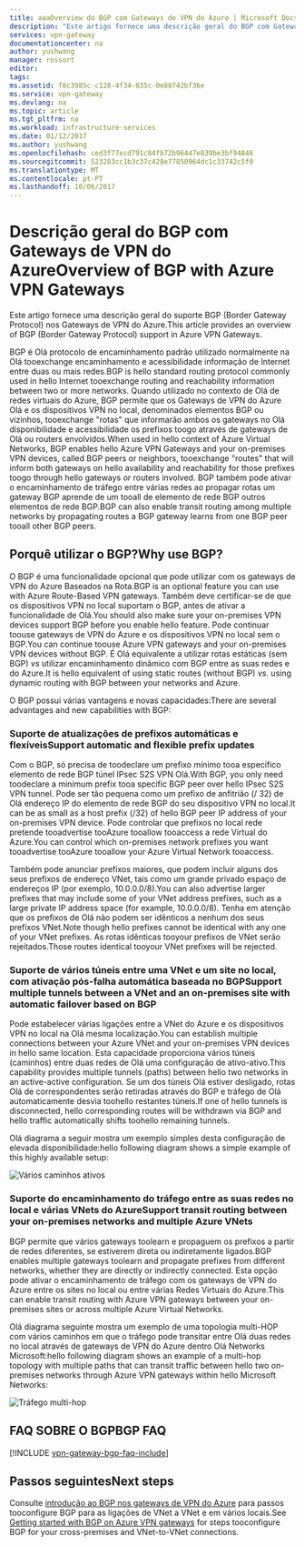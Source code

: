```yaml
---
title: aaaOverview do BGP com Gateways de VPN do Azure | Microsoft Docs
description: "Este artigo fornece uma descrição geral do BGP com Gateways de VPN do Azure."
services: vpn-gateway
documentationcenter: na
author: yushwang
manager: rossort
editor: 
tags: 
ms.assetid: f8c3985c-c128-4f34-835c-0e88742bf36e
ms.service: vpn-gateway
ms.devlang: na
ms.topic: article
ms.tgt_pltfrm: na
ms.workload: infrastructure-services
ms.date: 01/12/2017
ms.author: yushwang
ms.openlocfilehash: ced3f77ecd791c84fb72b96447e839be3bf94846
ms.sourcegitcommit: 523283cc1b3c37c428e77850964dc1c33742c5f0
ms.translationtype: MT
ms.contentlocale: pt-PT
ms.lasthandoff: 10/06/2017
---
```

# <a name="overview-of-bgp-with-azure-vpn-gateways"></a><span data-ttu-id="6d66d-103">Descrição geral do BGP com Gateways de VPN do Azure</span><span class="sxs-lookup"><span data-stu-id="6d66d-103">Overview of BGP with Azure VPN Gateways</span></span>
<span data-ttu-id="6d66d-104">Este artigo fornece uma descrição geral do suporte BGP (Border Gateway Protocol) nos Gateways de VPN do Azure.</span><span class="sxs-lookup"><span data-stu-id="6d66d-104">This article provides an overview of BGP (Border Gateway Protocol) support in Azure VPN Gateways.</span></span>

<span data-ttu-id="6d66d-105">BGP é Olá protocolo de encaminhamento padrão utilizado normalmente na Olá tooexchange encaminhamento e acessibilidade informação de Internet entre duas ou mais redes.</span><span class="sxs-lookup"><span data-stu-id="6d66d-105">BGP is hello standard routing protocol commonly used in hello Internet tooexchange routing and reachability information between two or more networks.</span></span> <span data-ttu-id="6d66d-106">Quando utilizado no contexto de Olá de redes virtuais do Azure, BGP permite que os Gateways de VPN do Azure Olá e os dispositivos VPN no local, denominados elementos BGP ou vizinhos, tooexchange "rotas" que informarão ambos os gateways no Olá disponibilidade e acessibilidade os prefixos toogo através de gateways de Olá ou routers envolvidos.</span><span class="sxs-lookup"><span data-stu-id="6d66d-106">When used in hello context of Azure Virtual Networks, BGP enables hello Azure VPN Gateways and your on-premises VPN devices, called BGP peers or neighbors, tooexchange "routes" that will inform both gateways on hello availability and reachability for those prefixes toogo through hello gateways or routers involved.</span></span> <span data-ttu-id="6d66d-107">BGP também pode ativar o encaminhamento de tráfego entre várias redes ao propagar rotas um gateway BGP aprende de um tooall de elemento de rede BGP outros elementos de rede BGP.</span><span class="sxs-lookup"><span data-stu-id="6d66d-107">BGP can also enable transit routing among multiple networks by propagating routes a BGP gateway learns from one BGP peer tooall other BGP peers.</span></span> 

## <a name="why-use-bgp"></a><span data-ttu-id="6d66d-108">Porquê utilizar o BGP?</span><span class="sxs-lookup"><span data-stu-id="6d66d-108">Why use BGP?</span></span>
<span data-ttu-id="6d66d-109">O BGP é uma funcionalidade opcional que pode utilizar com os gateways de VPN do Azure Baseados na Rota.</span><span class="sxs-lookup"><span data-stu-id="6d66d-109">BGP is an optional feature you can use with Azure Route-Based VPN gateways.</span></span> <span data-ttu-id="6d66d-110">Também deve certificar-se de que os dispositivos VPN no local suportam o BGP, antes de ativar a funcionalidade de Olá.</span><span class="sxs-lookup"><span data-stu-id="6d66d-110">You should also make sure your on-premises VPN devices support BGP before you enable hello feature.</span></span> <span data-ttu-id="6d66d-111">Pode continuar toouse gateways de VPN do Azure e os dispositivos VPN no local sem o BGP.</span><span class="sxs-lookup"><span data-stu-id="6d66d-111">You can continue toouse Azure VPN gateways and your on-premises VPN devices without BGP.</span></span> <span data-ttu-id="6d66d-112">É Olá equivalente a utilizar rotas estáticas (sem BGP) *vs* utilizar encaminhamento dinâmico com BGP entre as suas redes e do Azure.</span><span class="sxs-lookup"><span data-stu-id="6d66d-112">It is hello equivalent of using static routes (without BGP) *vs.* using dynamic routing with BGP between your networks and Azure.</span></span>

<span data-ttu-id="6d66d-113">O BGP possui várias vantagens e novas capacidades:</span><span class="sxs-lookup"><span data-stu-id="6d66d-113">There are several advantages and new capabilities with BGP:</span></span>

### <a name="support-automatic-and-flexible-prefix-updates"></a><span data-ttu-id="6d66d-114">Suporte de atualizações de prefixos automáticas e flexíveis</span><span class="sxs-lookup"><span data-stu-id="6d66d-114">Support automatic and flexible prefix updates</span></span>
<span data-ttu-id="6d66d-115">Com o BGP, só precisa de toodeclare um prefixo mínimo tooa específico elemento de rede BGP túnel IPsec S2S VPN Olá.</span><span class="sxs-lookup"><span data-stu-id="6d66d-115">With BGP, you only need toodeclare a minimum prefix tooa specific BGP peer over hello IPsec S2S VPN tunnel.</span></span> <span data-ttu-id="6d66d-116">Pode ser tão pequena como um prefixo de anfitrião (/ 32) de Olá endereço IP do elemento de rede BGP do seu dispositivo VPN no local.</span><span class="sxs-lookup"><span data-stu-id="6d66d-116">It can be as small as a host prefix (/32) of hello BGP peer IP address of your on-premises VPN device.</span></span> <span data-ttu-id="6d66d-117">Pode controlar que prefixos no local rede pretende tooadvertise tooAzure tooallow tooaccess a rede Virtual do Azure.</span><span class="sxs-lookup"><span data-stu-id="6d66d-117">You can control which on-premises network prefixes you want tooadvertise tooAzure tooallow your Azure Virtual Network tooaccess.</span></span>

<span data-ttu-id="6d66d-118">Também pode anunciar prefixos maiores, que podem incluir alguns dos seus prefixos de endereço VNet, tais como um grande privado espaço de endereços IP (por exemplo, 10.0.0.0/8).</span><span class="sxs-lookup"><span data-stu-id="6d66d-118">You can also advertise larger prefixes that may include some of your VNet address prefixes, such as a large private IP address space (for example, 10.0.0.0/8).</span></span> <span data-ttu-id="6d66d-119">Tenha em atenção que os prefixos de Olá não podem ser idênticos a nenhum dos seus prefixos VNet.</span><span class="sxs-lookup"><span data-stu-id="6d66d-119">Note though hello prefixes cannot be identical with any one of your VNet prefixes.</span></span> <span data-ttu-id="6d66d-120">As rotas idênticas tooyour prefixos de VNet serão rejeitados.</span><span class="sxs-lookup"><span data-stu-id="6d66d-120">Those routes identical tooyour VNet prefixes will be rejected.</span></span>

### <a name="support-multiple-tunnels-between-a-vnet-and-an-on-premises-site-with-automatic-failover-based-on-bgp"></a><span data-ttu-id="6d66d-121">Suporte de vários túneis entre uma VNet e um site no local, com ativação pós-falha automática baseada no BGP</span><span class="sxs-lookup"><span data-stu-id="6d66d-121">Support multiple tunnels between a VNet and an on-premises site with automatic failover based on BGP</span></span>
<span data-ttu-id="6d66d-122">Pode estabelecer várias ligações entre a VNet do Azure e os dispositivos VPN no local na Olá mesma localização.</span><span class="sxs-lookup"><span data-stu-id="6d66d-122">You can establish multiple connections between your Azure VNet and your on-premises VPN devices in hello same location.</span></span> <span data-ttu-id="6d66d-123">Esta capacidade proporciona vários túneis (caminhos) entre duas redes de Olá uma configuração de ativo-ativo.</span><span class="sxs-lookup"><span data-stu-id="6d66d-123">This capability provides multiple tunnels (paths) between hello two networks in an active-active configuration.</span></span> <span data-ttu-id="6d66d-124">Se um dos túneis Olá estiver desligado, rotas Olá de correspondentes serão retiradas através do BGP e tráfego de Olá automaticamente desvia toohello restantes túneis.</span><span class="sxs-lookup"><span data-stu-id="6d66d-124">If one of hello tunnels is disconnected, hello corresponding routes will be withdrawn via BGP and hello traffic automatically shifts toohello remaining tunnels.</span></span>

<span data-ttu-id="6d66d-125">Olá diagrama a seguir mostra um exemplo simples desta configuração de elevada disponibilidade:</span><span class="sxs-lookup"><span data-stu-id="6d66d-125">hello following diagram shows a simple example of this highly available setup:</span></span>

![Vários caminhos ativos](./media/vpn-gateway-bgp-overview/multiple-active-tunnels.png)

### <a name="support-transit-routing-between-your-on-premises-networks-and-multiple-azure-vnets"></a><span data-ttu-id="6d66d-127">Suporte do encaminhamento do tráfego entre as suas redes no local e várias VNets do Azure</span><span class="sxs-lookup"><span data-stu-id="6d66d-127">Support transit routing between your on-premises networks and multiple Azure VNets</span></span>
<span data-ttu-id="6d66d-128">BGP permite que vários gateways toolearn e propaguem os prefixos a partir de redes diferentes, se estiverem direta ou indiretamente ligados.</span><span class="sxs-lookup"><span data-stu-id="6d66d-128">BGP enables multiple gateways toolearn and propagate prefixes from different networks, whether they are directly or indirectly connected.</span></span> <span data-ttu-id="6d66d-129">Esta opção pode ativar o encaminhamento de tráfego com os gateways de VPN do Azure entre os sites no local ou entre várias Redes Virtuais do Azure.</span><span class="sxs-lookup"><span data-stu-id="6d66d-129">This can enable transit routing with Azure VPN gateways between your on-premises sites or across multiple Azure Virtual Networks.</span></span>

<span data-ttu-id="6d66d-130">Olá diagrama seguinte mostra um exemplo de uma topologia multi-HOP com vários caminhos em que o tráfego pode transitar entre Olá duas redes no local através de gateways de VPN do Azure dentro Olá Networks Microsoft:</span><span class="sxs-lookup"><span data-stu-id="6d66d-130">hello following diagram shows an example of a multi-hop topology with multiple paths that can transit traffic between hello two on-premises networks through Azure VPN gateways within hello Microsoft Networks:</span></span>

![Tráfego multi-hop](./media/vpn-gateway-bgp-overview/full-mesh-transit.png)

## <a name="bgp-faq"></a><span data-ttu-id="6d66d-132">FAQ SOBRE O BGP</span><span class="sxs-lookup"><span data-stu-id="6d66d-132">BGP FAQ</span></span>
[!INCLUDE [vpn-gateway-bgp-faq-include](../../includes/vpn-gateway-bpg-faq-include.md)]

## <a name="next-steps"></a><span data-ttu-id="6d66d-133">Passos seguintes</span><span class="sxs-lookup"><span data-stu-id="6d66d-133">Next steps</span></span>
<span data-ttu-id="6d66d-134">Consulte [introdução ao BGP nos gateways de VPN do Azure](vpn-gateway-bgp-resource-manager-ps.md) para passos tooconfigure BGP para as ligações de VNet a VNet e em vários locais.</span><span class="sxs-lookup"><span data-stu-id="6d66d-134">See [Getting started with BGP on Azure VPN gateways](vpn-gateway-bgp-resource-manager-ps.md) for steps tooconfigure BGP for your cross-premises and VNet-to-VNet connections.</span></span>

